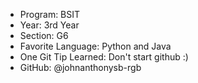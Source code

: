- Program: BSIT
- Year: 3rd Year
- Section: G6
- Favorite Language: Python and Java
- One Git Tip Learned: Don't start github :)
- GitHub: @johnanthonysb-rgb